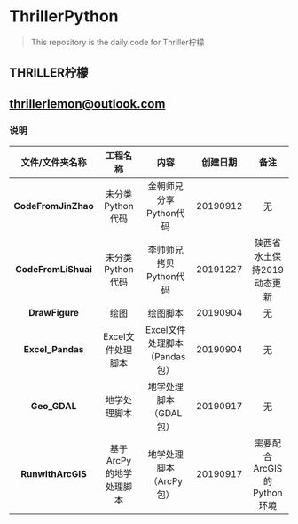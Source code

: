 # ThrillerPython
>This repository is the daily code for Thriller柠檬

## **THRILLER柠檬**

## **thrillerlemon@outlook.com**

### 说明

|文件/文件夹名称|工程名称|内容|创建日期|备注|
|:-:|:-:|:-:|:-:|:-:|
|**CodeFromJinZhao**|未分类Python代码|金朝师兄分享Python代码|20190912|无|
|**CodeFromLiShuai**|未分类Python代码|李帅师兄拷贝Python代码|20191227|陕西省水土保持2019动态更新|
|**DrawFigure**|绘图|绘图脚本|20190904|无|
|**Excel_Pandas**|Excel文件处理脚本|Excel文件处理脚本（Pandas包）|20190904|无|
|**Geo_GDAL**|地学处理脚本|地学处理脚本（GDAL包）|20190917|无|
|**RunwithArcGIS**|基于ArcPy的地学处理脚本|地学处理脚本（ArcPy包）|20190917|需要配合ArcGIS的Python环境|